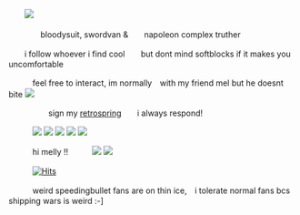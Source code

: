 　　![](https://files.catbox.moe/mwr97t.webp)
  
　　　　bloodysuit, swordvan &　　napoleon complex truther 
  
　　i follow whoever i find cool　　but dont mind softblocks if it makes you uncomfortable

　　　feel free to interact, im normally　with my friend mel but he doesnt bite ![](https://files.catbox.moe/55y45h.gif)
  
　　　　　sign my [retrospring](https://retrospring.net/@coffeencola)　　i always respond!

　　　![](https://files.catbox.moe/h4rsdb.gif) ![](https://files.catbox.moe/jstxhs.gif) ![](https://files.catbox.moe/9tyg3o.gif) ![](https://files.catbox.moe/vsn4hz.png) ![](https://files.catbox.moe/3e1c6j.gif)
  
　　　hi melly !!　　　![](https://files.catbox.moe/w29qmu.gif) ![](https://files.catbox.moe/zhphql.gif)

　　　[![Hits](https://hits.seeyoufarm.com/api/count/incr/badge.svg?url=https%3A%2F%2Fgithub.com%2Fgjbae1212%2Fhit-counter&count_bg=%23000000&title_bg=%23803FCA&icon=&icon_color=%23E7E7E7&title=views&edge_flat=false)](https://hits.seeyoufarm.com)

　　　weird speedingbullet fans are on thin ice,　i tolerate normal fans bcs shipping wars is weird :-]














